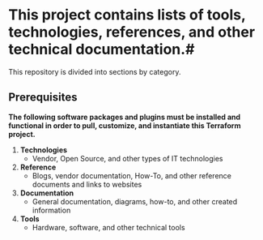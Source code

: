 # This project contains lists of tools, technologies, references, and other technical documentation.#

This repository is divided into sections by category.

## Prerequisites ##

**The following software packages and plugins must be installed and functional in order to pull, customize, and instantiate this Terraform project.**

1. **Technologies** 
	* Vendor, Open Source, and other types of IT technologies
2. **Reference**
	* Blogs, vendor documentation, How-To, and other reference documents and links to websites
3. **Documentation**
	* General documentation, diagrams, how-to, and other created information
4. **Tools**
	* Hardware, software, and other technical tools


	
	